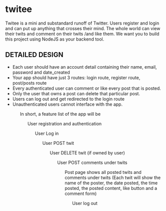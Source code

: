# twitee
Twitee is a mini and substandard runoff of Twitter. Users register and login and can put up anything that crosses their mind. The whole world can view their twits and comment on their twits /and like them. We want you to build this project using NodeJS as your backend tool.

## DETAILED DESIGN 
  

- Each user should have an account detail containing their name, email, password and date_created
- Your app should have just 3 routes: login route, register route, post/posts route
- Every authenticated user can comment or like every post that is posted.
- Only the user that owns a post can delete that particular post.
- Users can log out and get redirected to the login route
- Unauthenticated users cannot interface with the app.

<ul>
  <ol>In short, a feature list of the app will be
  <ol>User registration and authentication
  <ol>User Log in
  <ol>User POST twit
  <ol>User DELETE twit (if owned by user)
  <ol>User POST comments under twits
  <ol>Post page shows all posted twits and comments under twits (Each twit will show the name of the poster, the date posted, the time posted, the posted content, like button and a comment form)
  <ol>User log out
<ul>
